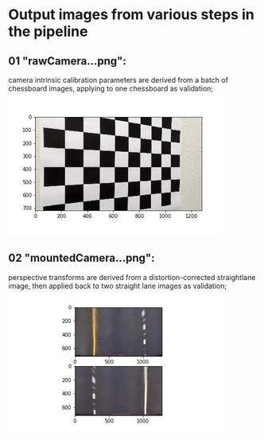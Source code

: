 # Output images from various steps in the pipeline

01 "rawCamera...png":
---
 camera intrinsic calibration parameters are derived from a batch of chessboard images, applying to one chessboard as validation;
![rawCamera](01_rawCamera_chessboard_undistorted.png)

02 "mountedCamera...png":
---
 perspective transforms are derived from a distortion-corrected straightlane image, then applied back to two straight lane images as validation;
![mountedCamera](02_mountedCamera_straightlines_undistorted_and_perspective.png)
